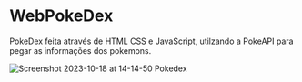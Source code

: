 # WebPokeDex

PokeDex feita através de HTML CSS e JavaScript, utilzando a PokeAPI para pegar as informações dos pokemons.

![Screenshot 2023-10-18 at 14-14-50 Pokedex](https://github.com/DominMFD/WebPokeDex/assets/134434652/573af5be-7aec-40c2-866e-7380108b30e6)
